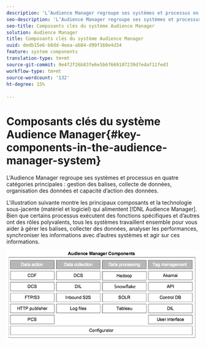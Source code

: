 ```yaml
---
description: 'L’Audience Manager regroupe ses systèmes et processus en quatre catégories principales : gestion des balises, collecte de données, organisation des données et capacité d’action des données.'
seo-description: 'L’Audience Manager regroupe ses systèmes et processus en quatre catégories principales : gestion des balises, collecte de données, organisation des données et capacité d’action des données.'
seo-title: Composants clés du système Audience Manager
solution: Audience Manager
title: Composants clés du système Audience Manager
uuid: dedb15e6-b8dd-4eea-ab84-d99f160e4d34
feature: system components
translation-type: tm+mt
source-git-commit: 9e4f2f26b83fe6e5b6f669107239d7edaf11fed3
workflow-type: tm+mt
source-wordcount: '132'
ht-degree: 15%

---
```



# Composants clés du système Audience Manager{#key-components-in-the-audience-manager-system}

L&#39;Audience Manager regroupe ses systèmes et processus en quatre catégories principales : gestion des balises, collecte de données, organisation des données et capacité d’action des données.

<!-- 

c_compstack.xml

 -->

L&#39;illustration suivante montre les principaux composants et la technologie sous-jacente (matériel et logiciel) qui alimentent [!DNL Audience Manager]. Bien que certains processus exécutent des fonctions spécifiques et d’autres ont des rôles polyvalents, tous les systèmes travaillent ensemble pour vous aider à gérer les balises, collecter des données, analyser les performances, synchroniser les informations avec d’autres systèmes et agir sur ces informations.

![](assets/components.png)


